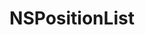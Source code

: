 ﻿---
uid: crmscript_ref_NSPositionList
title: NSPositionList
intellisense: Void.NSPositionList
keywords: NSPositionList
so.topic: reference
---

